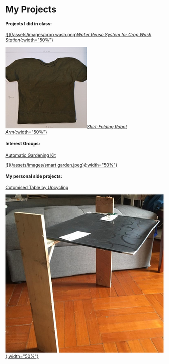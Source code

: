 # My Projects

#### Projects I did in class:
[![](/assets/images/crop wash.png)*Water Reuse System for Crop Wash Station*{:width="50%"}](https://leelacceber.github.io/Projects/Coursework/Crop_Wash)

[![](/assets/images/shirt.png)*Shirt-Folding Robot Arm*{:width="50%"}](https://leelacceber.github.io/Projects/Coursework/Robot_Arm) 

#### Interest Groups:
[Automatic Gardening Kit](https://leelacceber.github.io/Projects/ECA/Smart_Garden)

[![](/assets/images/smart garden.jpeg){:width="50%"}](https://leelacceber.github.io/Projects/ECA/Smart_Garden)

#### My personal side projects:
[Cutomised Table by Upcycling](https://leelacceber.github.io/Projects/Personal/Table)

[![](/assets/images/table.jpeg){:width="50%"}](https://leelacceber.github.io/Projects/Personal/Table)
